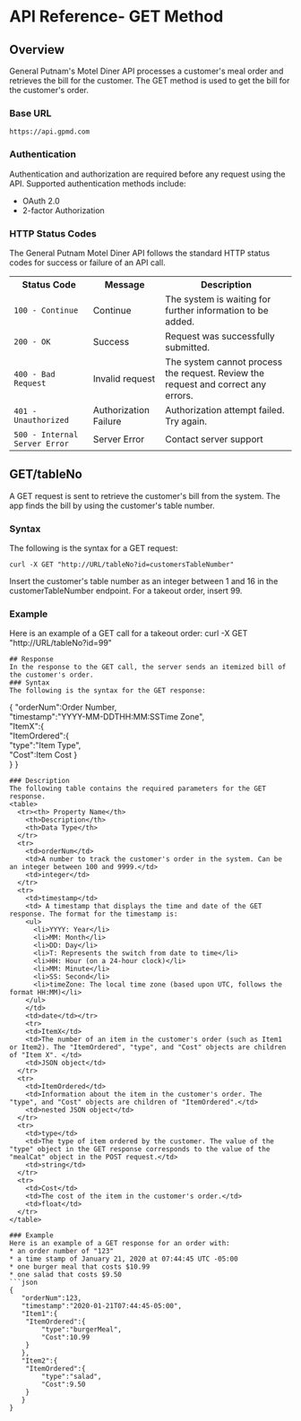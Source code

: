 # API Reference- GET Method
## Overview
General Putnam's Motel Diner API processes a customer's meal order and retrieves the bill for the customer. The GET method is used to get the bill for the customer's order.
### Base URL
```
https://api.gpmd.com
```
### Authentication
Authentication and authorization are required before any request using the API. Supported authentication methods include:
* OAuth 2.0
* 2-factor Authorization
### HTTP Status Codes
The General Putnam Motel Diner API follows the standard HTTP status codes for success or failure of an API call.
<table>
	<tr>
		<th>Status Code</th>
		<th>Message</th>
    <th>Description</th>
	</tr>
  <tr>
    <td><code>100 - Continue</code></td>
    <td>Continue</td>
    <td>The system is waiting for further information to be added.</td>
  </tr>
	<tr>
		<td><code>200 - OK</code></td>
    <td>Success</td>
		<td>Request was successfully submitted.</td>
  </tr>
	<tr>
		<td><code>400 - Bad Request</code></td>
    <td>Invalid request</td>
		<td>The system cannot process the request. Review the request and correct any errors.</td>
	</tr>
  <tr>
		<td><code>401 - Unauthorized</code></td>
    <td>Authorization Failure</td>
		<td>Authorization attempt failed. Try again. </td>
	</tr>
 <tr>
   <td><code>500 - Internal Server Error</code></td>
   <td>Server Error</td>
   <td> Contact server support</td>
 </tr>
</table>

## GET/tableNo
A GET request is sent to retrieve the customer's bill from the system. The app finds the bill by using the customer's table number.
### Syntax
The following is the syntax for a GET request:
```
curl -X GET "http://URL/tableNo?id=customersTableNumber"
```
Insert the customer's table number as an integer between 1 and 16 in the customerTableNumber endpoint. For a takeout order, insert 99.

### Example
Here is an example of a GET call for a takeout order:
curl -X GET "http://URL/tableNo?id=99"
```
## Response
In the response to the GET call, the server sends an itemized bill of the customer's order.
### Syntax
The following is the syntax for the GET response:
```
{
   "orderNum":Order Number,  
   "timestamp":"YYYY-MM-DDTHH:MM:SSTime Zone",  
   "ItemX":{  
  	"ItemOrdered":{  
     	"type":"Item Type",  
     	"Cost":Item Cost
  	}  
   } 
}
```
### Description
The following table contains the required parameters for the GET response.
<table> 
  <tr><th> Property Name</th>
    <th>Description</th>
    <th>Data Type</th>
  </tr>
  <tr>
    <td>orderNum</td>
    <td>A number to track the customer's order in the system. Can be an integer between 100 and 9999.</td>
    <td>integer</td>
  </tr>
  <tr>
    <td>timestamp</td>
    <td> A timestamp that displays the time and date of the GET response. The format for the timestamp is:
    <ul>
      <li>YYYY: Year</li>
      <li>MM: Month</li>
      <li>DD: Day</li>
      <li>T: Represents the switch from date to time</li>
      <li>HH: Hour (on a 24-hour clock)</li>
      <li>MM: Minute</li>
      <li>SS: Second</li>
      <li>timeZone: The local time zone (based upon UTC, follows the format HH:MM)</li>
    </ul>
    </td>
    <td>date</td></tr>
    <tr>
    <td>ItemX</td>
    <td>The number of an item in the customer's order (such as Item1 or Item2). The "ItemOrdered", "type", and "Cost" objects are children of "Item X". </td>
    <td>JSON object</td>
  </tr>
  <tr>
    <td>ItemOrdered</td>
    <td>Information about the item in the customer's order. The "type", and "Cost" objects are children of "ItemOrdered".</td>
    <td>nested JSON object</td>
  </tr>
  <tr>
    <td>type</td>
    <td>The type of item ordered by the customer. The value of the "type" object in the GET response corresponds to the value of the "mealCat" object in the POST request.</td>
    <td>string</td>
  </tr>
  <tr>
    <td>Cost</td>
    <td>The cost of the item in the customer's order.</td>
    <td>float</td>
  </tr>
</table>

### Example
Here is an example of a GET response for an order with:
* an order number of "123"
* a time stamp of January 21, 2020 at 07:44:45 UTC -05:00
* one burger meal that costs $10.99
* one salad that costs $9.50
```json
{
   "orderNum":123,
   "timestamp":"2020-01-21T07:44:45-05:00",
   "Item1":{
  	"ItemOrdered":{
     	"type":"burgerMeal",
     	"Cost":10.99
  	}
   },
   "Item2":{
  	"ItemOrdered":{
     	"type":"salad",
     	"Cost":9.50
  	}
   }
}
```
